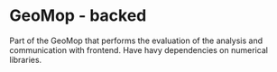 # GeoMop - backed
Part of the GeoMop that performs the evaluation of the analysis and communication with frontend.
Have havy dependencies on numerical libraries.


